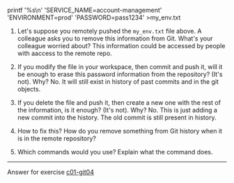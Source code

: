 printf '%s\n' 'SERVICE_NAME=account-management' 'ENVIRONMENT=prod' 'PASSWORD=pass1234' >my_env.txt

1. Let's suppose you remotely pushed the `my_env.txt` file above. A colleague asks you to remove this information from Git. What's your colleague worried about?
This information could be accessed by people with aaccess to the remote repo.

2. If you modify the file in your workspace, then commit and push it, will it be enough to erase this password information from the repository? (It's not). Why?
No. It will still exist in history of past  commits and in the git objects.

3. If you delete the file and push it, then create a new one with the rest of the information, is it enough? (It's not). Why?
No. This is just adding a new commit into the history. The old commit is still present in history.

4. How to fix this? How do you remove something from Git history when it is in the remote repository?


5. Which commands would you use? Explain what the command does.
   

<!-- Don't change anything below this point-->
<!-- Before commiting, remove both commented lines--> 
***
Answer for exercise [c01-git04](https://github.com/devopsacademyau/academy/blob/23cc1dfa31e85651e3cdc1b0ef38da21518841ba/classes/01class/exercises/c01-git04/README.md)
